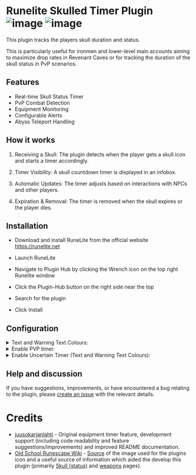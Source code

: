 # Runelite Skulled Timer Plugin ![image](https://img.shields.io/endpoint?url=https://api.runelite.net/pluginhub/shields/rank/plugin/emblem-trader-skull-timer) ![image](https://img.shields.io/endpoint?url=https://api.runelite.net/pluginhub/shields/installs/plugin/emblem-trader-skull-timer)



This plugin tracks the players skull duration and status. 

This is particularly useful for ironmen and lower-level main accounts aiming to maximize drop rates in Revenant Caves or for tracking the duration of the skull status in PvP scenarios.

## Features

- Real-time Skull Status Timer
- PvP Combat Detection
- Equipment Monitoring
- Configurable Alerts
- Abyss Teleport Handling

## How it works

1. Receiving a Skull: The plugin detects when the player gets a skull icon and starts a timer accordingly.

2. Timer Visibility: A skull countdown timer is displayed in an infobox.

3. Automatic Updates: The timer adjusts based on interactions with NPCs and other players.

4. Expiration & Removal: The timer is removed when the skull expires or the player dies.

## Installation

- Download and install RuneLite from the official website https://runelite.net

- Launch RuneLite

- Navigate to Plugin Hub by clicking the Wrench icon on the top right Runelite window

- Click the Plugin-Hub button on the right side near the top

- Search for the plugin

- Click Install

## Configuration

<details>
<summary>Text and Warning Text Colours:</summary>
This will change the colour of the text on the timer. When the timer has 30 seconds remaining or less, it will use the warning text colour.
</details>

<details>
<summary>Enable PVP timer:</summary>
If checked, whenever you enage in a PVP encounter where you receive a skull icon, a timer will start.
</details>

<details>
<summary>Enable Uncertain Timer (Text and Warning Text Colours):</summary>
If checked, whenever a timer is started where the accuracy cannot be guaranteed, a timer using the text colours from text colour (uncertain) and warning text colour (uncertain) will be used. The accuracy of the timer may not 100% accurate if you attack another player who has left your vision. If unchecked, a timer will still be started, but it will remain unchanged from the standard timer.
</details>

## Help and discussion

If you have suggestions, improvements, or have encountered a bug relating to the plugin, please [create an issue](https://github.com/Teekiz/skull-timer/issues/new) with the relevant details.

# Credits

- [juusokarjanlahti](https://github.com/juusokarjanlahti) - Original equipment timer feature, development support (including code readability and feature suggestions/improvements) and improved README documentation.
- [Old School Runescape Wiki](https://oldschool.runescape.wiki/) - [Source](https://oldschool.runescape.wiki/w/File:Skull_(status)_icon.png) of the image used for the plugins icon and a useful source of information which aided the develop this plugin (primarily [Skull (status)](https://oldschool.runescape.wiki/w/Skull_(status)) and [weapons](https://oldschool.runescape.wiki/w/Weapons) pages).



